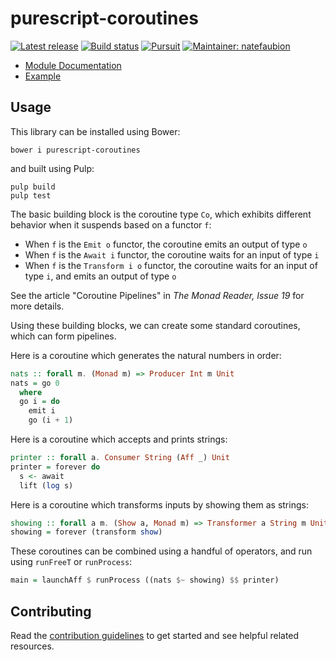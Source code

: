 # purescript-coroutines

[![Latest release](http://img.shields.io/github/release/purescript-contrib/purescript-coroutines.svg)](https://github.com/purescript-contrib/purescript-coroutines/releases)
[![Build status](https://travis-ci.org/purescript-contrib/purescript-coroutines.svg?branch=master)](https://travis-ci.org/purescript-contrib/purescript-coroutines)
[![Pursuit](http://pursuit.purescript.org/packages/purescript-coroutines/badge)](http://pursuit.purescript.org/packages/purescript-coroutines/)
[![Maintainer: natefaubion](https://img.shields.io/badge/maintainer-natefaubion-lightgrey.svg)](http://github.com/natefaubion)

- [Module Documentation](http://pursuit.purescript.org/packages/purescript-coroutines/)
- [Example](test/Main.purs)

## Usage

This library can be installed using Bower:

    bower i purescript-coroutines

and built using Pulp:

    pulp build
    pulp test

The basic building block is the coroutine type `Co`, which exhibits different behavior when it suspends based on a functor `f`:

- When `f` is the `Emit o` functor, the coroutine emits an output of type `o`
- When `f` is the `Await i` functor, the coroutine waits for an input of type `i`
- When `f` is the `Transform i o` functor, the coroutine waits for an input of type `i`, and emits an output of type `o`

See the article "Coroutine Pipelines" in _The Monad Reader, Issue 19_ for more details.

Using these building blocks, we can create some standard coroutines, which can form pipelines.

Here is a coroutine which generates the natural numbers in order:

```purescript
nats :: forall m. (Monad m) => Producer Int m Unit
nats = go 0
  where
  go i = do
    emit i
    go (i + 1)
```

Here is a coroutine which accepts and prints strings:

```purescript
printer :: forall a. Consumer String (Aff _) Unit
printer = forever do
  s <- await
  lift (log s)
```

Here is a coroutine which transforms inputs by showing them as strings:

```purescript
showing :: forall a m. (Show a, Monad m) => Transformer a String m Unit
showing = forever (transform show)
```

These coroutines can be combined using a handful of operators, and run using `runFreeT` or `runProcess`:

```purescript
main = launchAff $ runProcess ((nats $~ showing) $$ printer)
```

## Contributing

Read the [contribution guidelines](https://github.com/purescript-contrib/purescript-coroutines/blob/master/.github/contributing.md) to get started and see helpful related resources.
